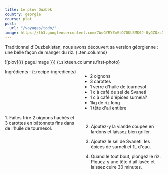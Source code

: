 ```yaml
---
title: Le plov Ouzbek
country: georgie
course: plat
post:
  url: "/voyages/todo/"
image: https://lh3.googleusercontent.com/7WoGYRYZmVtO70UU3MK0J-0yGZOzcNjlCzYKve9S_VBxxod0zoe8fWn-NzsjMj7buzEBKO4Y0gncX1e8KA5NZtnw8afuNpKfxNwpP50smfNTrSDidnl_OcKn1Ohy90PV8rrKzIuHgzMaIGtLhXnTAxi-qCGwffTsD13O5ZYdIdI-2SFJ3SMr3zWzLBYukZMje1rct6u7bdoCR2K4wr3nlQdi9i_luXw4LJxNUJ0ec-fOnaOKrQA0w2XnHlzx5RhAasL2xCzmB-GKFHKw5rJYu-6o__DsiLZTqq7-59tTqehhJvVIgt5g9oMsctYfNzshggTfcC4ywd6igHO0GirAwTvU-ipx7Me3WWHyseD1U4U9Ru0hrR75Y9cCk50wBMVtXOw6AJde_CwEDtKgf0-pwZPW30RjVFqfwA8GwdkaNW3OpA30CsYjq53H8tcxLrsiZKaF4PiCgGztK6LmfH-YEHlp7mZXBvTx4Bbu1GklCy57QSf81G_Dt477PMefV0ZskMIzNBO7aUoxueN7lsGygWau3X8dT40SkHWqsWWkZluAnpdL2mDvNLBBeuYIIhTaJOoB_BLBR9XWToym4arV5HeEdiMJ_NBk-aQFRbYWMPfqk8hWsjzTg23cDkm0mnGs_PKrsWUFgnjbv1ZtMQQYP-nol0qRU2ut49E-bJg5fHIHxGXlLqkZKhV25nvA3JuC63BB6jy0Raxf7jn_JVVHmkjHv2Bev5p6UnlgLkDO-gtRmLBE=w900
---
```


Traditionnel d'Ouzbekistan, nous avons découvert sa version géorgienne : une belle façon de manger du riz.
{:.ten.columns}

<!--fin extrait-->

![plov]({{ page.image }})
{:.sixteen.columns.first-photo}

<div class="four columns" markdown="1">
Ingrédients :
{:.recipe-ingredients}

- 2 oignons
- 3 carottes
- 1 verre d'huile de tournesol
- 1 c à café de sel de Svaneti
- 1 c à café d'épices surnela?
- 1kg de riz long
- 1 tête d'ail entière
</div>

<div class="ten columns" markdown="1">
1. Faites frire 2 oignons hachés et 3 carottes en bâtonnets fins dans de l'huile de tournesol.

2. Ajoutez-y la viande coupée en lardons et laissez bien griller.

3. Ajoutez le sel de Svaneti, les épices de surneli et 1L d'eau.

4. Quand le tout bout,  plongez le riz. Piquez-y une tête d'ail lavée et laissez cuire 30 minutes.
</div>

